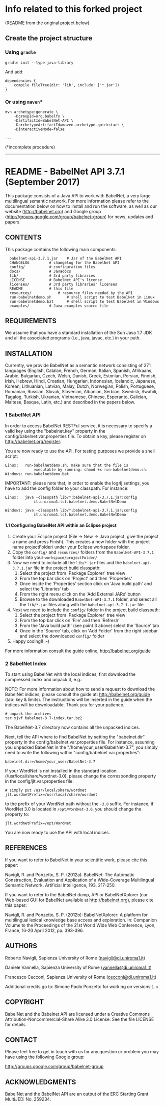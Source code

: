 Info related to this forked project
===================================

(README from the original project below)

Create the project structure
----------------------------

### Using `gradle`

```
gradle init --type java-library
```
And add:
```
dependencies {
    compile fileTree(dir: 'lib', include: ['*.jar'])
}
```

### Or using `maven`*

```
mvn archetype:generate \
    -DgroupId=org.babelfy \
    -DartifactId=BabelNet-API \
    -DarchetypeArtifactId=maven-archetype-quickstart \
    -DinteractiveMode=false

...
```
(*incomplete procedure)

*************************************


README - BabelNet API 3.7.1 (September 2017)
============================================

This package consists of a Java API to work with BabelNet, a very large
multilingual semantic network. For more information please refer to the
documentation below on how to install and run the software, as well as
our website (http://babelnet.org) and Google group
(http://groups.google.com/group/babelnet-group) for news, updates and
papers.

CONTENTS
--------

This package contains the following main components:

```
  babelnet-api-3.7.1.jar	# Jar of the BabelNet API
  CHANGELOG			# changelog for the BabelNet API
  config/			# configuration files
  docs/				# Javadocs
  lib/				# 3rd party libraries
  LICENSE			# BabelNet API's license
  licenses/			# 3rd party libraries' licenses
  README			# this file
  resources/			# resource files needed by the API
  run-babelnetdemo.sh		# shell script to test BabelNet in Linux
  run-babelnetdemo.bat		# shell script to test BabelNet in Windows
  examples/			# Java examples source file
```

REQUIREMENTS
------------

We assume that you have a standard installation of the Sun Java 1.7 JDK
and all the associated programs (i.e., java, javac, etc.) in your path.

INSTALLATION
------------

Currently, we provide BabelNet as a semantic network consisting
of 271 languages (English, Catalan, French, German, Italian, Spanish, Afrikaans,
Arabic, Bulgarian, Czech, Welsh, Danish, Greek, Estonian, Persian, Finnish,
Irish, Hebrew, Hindi, Croatian, Hungarian, Indonesian, Icelandic, Japanese,
Korean, Lithuanian, Latvian, Malay, Dutch, Norwegian, Polish, Portuguese,
Romanian, Russian, Slovak, Slovenian, Albanian, Serbian, Swedish, Swahili,
Tagalog, Turkish, Ukranian, Vietnamese, Chinese, Esperanto, Galician, Maltese,
Basque, Latin, etc.) and described in the papers below.


### 1 BabelNet API

In order to access BabelNet RESTFul service, it is necessary to specify a valid key
using the "babelnet.key" property in the config/babelnet.var.properties file. To obtain
a key, please register on http://babelnet.org/register.


You are now ready to use the API. For testing purposes we
provide a shell script:

    Linux:   run-babelnetdemo.sh, make sure that the file is
                 executable by running: chmod +x run-babelnetdemo.sh.
    Windows: run-babelnetdemo.bat


IMPORTANT: please note that, in order to enable the log4j settings, you
have to add the config folder to your classpath. For instance:

    Linux:   java -classpath lib/*:babelnet-api-3.7.1.jar:config
                 it.uniroma1.lcl.babelnet.demo.BabelNetDemo

    Windows: java -classpath lib/*;babelnet-api-3.7.1.jar;config
                 it.uniroma1.lcl.babelnet.demo.BabelNetDemo

#### 1.1 Configuring BabelNet API within an Eclipse project

1. Create your Eclipse project (File -> New -> Java project, give the project a name and press Finish).
   This creates a new folder with the project name projectFolder/ under your Eclipse workspace folder.
2. Copy the `config/` and `resources/` folders from the `BabelNet-API-3.7.1` folder into your `workspace/projectFolder/`
3. Now we need to include all the `lib/*.jar` files and the `babelnet-api-3.7.1.jar` file in the project build classpath:
   1. Select the project from 'Package Explorer' tree view
   2. From the top bar click on 'Project' and then 'Properties'
   3. Once inside the 'Properties' section click on 'Java build path' and select the 'Libraries' tab
   4. From the right menu click on the 'Add External JARs' button
   5. Browse to the downloaded `BabelNet-API-3.7.1` folder, and select all the `lib/*.jar`
       files along with the `babelnet-api-3.7.1.jar` file
4. Next we need to include the `config/` folder in the project build classpath:
   1. Select the project from 'Package Explorer' tree view
   2. From the top bar click on 'File' and then 'Refresh'
   3. From the 'Java build path' (see point 3 above) select the 'Source' tab
   4. Once in the 'Source' tab, click on 'Add Folder' from the right sidebar and select the downloaded `config/` folder
5. Happy coding!! ;-)

For more information consult the guide online, http://babelnet.org/guide

### 2 BabelNet Index

To start using BabelNet with the local indices, first download the compressed index and
unpack it, e.g.:

   NOTE: For more information about how to send a request to download the BabelNet indices, please consult the guide at: http://babelnet.org/guide (tab: key & limits). The instructions will be inserted in the guide when the indices will be downloadable. Thank you for your patience.

    # unpack the archives
    tar xjvf babelnet-3.7-index.tar.bz2

The BabelNet-3.7 directory now contains all the unpacked indices.

Next, tell the API where to find BabelNet by setting the "babelnet.dir"
property in the config/babelnet.var.properties file. For instance,
assuming you unpacked BabelNet in the "/home/your_user/BabelNet-3.7",
you simply need to write the following within "config/babelnet.var.properties":

    babelnet.dir=/home/your_user/BabelNet-3.7

If your WordNet is not installed in the standard location
(/usr/local/share/wordnet-3.0), please change the corresponding property
in the config/jlt.var.properties file:

```
# simply put /usr/local/share/wordnet
jlt.wordnetPrefix=/usr/local/share/wordnet
```

to the prefix of your WordNet path without the `-3.0` suffix. For instance,
if WordNet 3.0 is located in `/opt/WordNet-3.0`, you should change the property
to:

    jlt.wordnetPrefix=/opt/WordNet

You are now ready to use the API with local indices.

REFERENCES
----------

If you want to refer to BabelNet in your scientific work, please cite
this paper:

Navigli, R. and Ponzetto, S. P. (2012a): BabelNet: The Automatic
Construction, Evaluation and Application of a Wide-Coverage Multilingual
Semantic Network. Artificial Intelligence, 193, 217-250.

If you want to refer to the BabelNet dump, API or BabelNetXplorer (our
Web-based GUI for BabelNet available at http://babelnet.org), please
cite this paper:

Navigli, R. and Ponzetto, S. P. (2012b): BabelNetXplorer: A platform for
multilingual lexical knowledge base access and exploration. In:
Companion Volume to the Proceedings of the 21st World Wide Web
Conference, Lyon, France, 16-20 April 2012, pp. 393-396.

AUTHORS
-------

Roberto Navigli, Sapienza University of Rome
(navigli@di.uniroma1.it)

Daniele Vannella, Sapienza University of Rome
(vannella@di.uniroma1.it)

Francesco Cecconi, Sapienza University of Rome
(cecconi@di.uniroma1.it)

Additional credits go to:
  Simone Paolo Ponzetto for working on versions `1.x`

COPYRIGHT
---------

BabelNet and the Babelnet API are licensed under a Creative Commons
Attribution-Noncommercial-Share Alike 3.0 License.
See the file LICENSE for details.

CONTACT
-------

Please feel free to get in touch with us for any question or problem you
may have using the following Google group:

  http://groups.google.com/group/babelnet-group

ACKNOWLEDGMENTS
---------------

BabelNet and the BabelNet API are an output of the ERC Starting Grant
MultiJEDI No. 259234.

